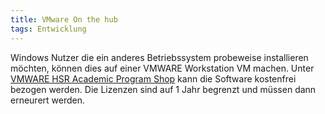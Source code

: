 ```yaml
---
title: VMware On the hub
tags: Entwicklung
---
```


Windows Nutzer die ein anderes Betriebssystem probeweise installieren möchten, können dies auf einer VMWARE Workstation VM machen. Unter 
[VMWARE HSR Academic Program Shop](http://e5.onthehub.com/d.ashx?s=4cy1xn3hb5) kann die Software kostenfrei bezogen werden. Die Lizenzen
sind auf 1 Jahr begrenzt und müssen dann erneurert werden.
